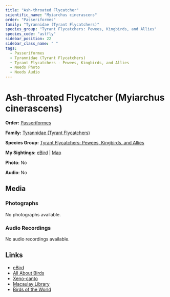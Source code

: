 ```yaml
---
title: "Ash-throated Flycatcher"
scientific_name: "Myiarchus cinerascens"
order: "Passeriformes"
family: "Tyrannidae (Tyrant Flycatchers)"
species_group: "Tyrant Flycatchers: Pewees, Kingbirds, and Allies"
species_code: "astfly"
sidebar_position: 22
sidebar_class_name: " "
tags: 
  - Passeriformes
  - Tyrannidae (Tyrant Flycatchers)
  - Tyrant Flycatchers - Pewees, Kingbirds, and Allies
  - Needs Photo
  - Needs Audio
---
```


# Ash-throated Flycatcher (Myiarchus cinerascens)

**Order:** [Passeriformes](/tags/passeriformes)

**Family:** [Tyrannidae (Tyrant Flycatchers)](/tags/tyrannidae-tyrant-flycatchers)

**Species Group:** [Tyrant Flycatchers: Pewees, Kingbirds, and Allies](/tags/tyrant-flycatchers-pewees-kingbirds-and-allies)

**My Sightings:** [eBird](https://ebird.org/lifelist?r=world&time=life&spp=astfly) | [Map](/map?species_code=astfly)

**Photo**: No 

**Audio**: No

## Media
### Photographs
No photographs available.

### Audio Recordings
No audio recordings available.

## Links
* [eBird](https://ebird.org/species/astfly) 
* [All About Birds](https://www.allaboutbirds.org/guide/astfly) 
* [Xeno-canto](https://www.xeno-canto.org/species/myiarchus-cinerascens) 
* [Macaulay Library](https://search.macaulaylibrary.org/catalog?taxonCode=astfly&sort=rating_rank_desc)
* [Birds of the World](https://birdsoftheworld.org/bow/species/astfly)
